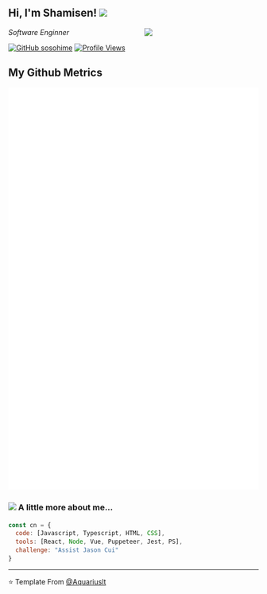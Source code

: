 <h2> Hi, I'm Shamisen! <img src="https://media.giphy.com/media/mGcNjsfWAjY5AEZNw6/giphy.gif" width="50"></h2>
<img align='right' src="https://img1.picmix.com/output/stamp/normal/5/4/3/6/316345_8f287.gif" width="230">
<p><em>Software Enginner</em></p>

[![GitHub sosohime](https://img.shields.io/github/followers/sosohime?label=follow&style=social)](https://github.com/sosohime)
[![Profile Views](https://komarev.com/ghpvc/?username=sosohime)](https://github.com/sosohime)

## My Github Metrics

![Metrics](/github-metrics.svg)

### <img src="https://media.giphy.com/media/VgCDAzcKvsR6OM0uWg/giphy.gif" width="50"> A little more about me...  

```javascript
const cn = {
  code: [Javascript, Typescript, HTML, CSS],
  tools: [React, Node, Vue, Puppeteer, Jest, PS],
  challenge: "Assist Jason Cui"
}
```

---

⭐️ Template From [@Aquariuslt](https://github.com/Aquariuslt)
